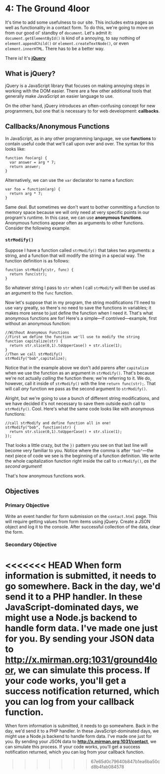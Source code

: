 # 4: The Ground 4loor
It's time to add some usefulness to our site. This includes extra pages as well as functionality in a contact form. To do this, we're going to move on from our good ol' standby of `document`. Let's admit it: `document.getElementById()` is kind of a annoying, to say nothing of `element.appendChild()` or `element.createTextNode()`, or even `element.innerHTML`. There has to be a better way.

There is! It's [**jQuery**](http://jquery.com)

## What is jQuery?
jQuery is a JavaScript library that focuses on making annoying steps in working with the DOM easier. There are a few other additional tools that generally make JavaScript an easier language to use.

On the other hand, jQuery introduces an often-confusing concept for new programmers, but one that is necessary to for web development: **callbacks**.

## Callbacks/Anonymous Functions
In JavaScript, as in any other programming language, we use **functions** to contain useful code that we'll call upon over and over. The syntax for this looks like:

    function foo(arg) {
      var answer = arg * 7;
      return answer;
    }
Alternatively, we can use the `var` declarator to name a function:

    var foo = function(arg) {
      return arg * 7;
    }

Same deal. But sometimes we don't want to bother committing a function to memory space because we will only need at very specific points in our program's runtime. In this case, we can use **anonymous functions**. Anonymous functions appear often as arguments to other functions. Consider the following example.

### `strModify()`
Suppose I have a function called `strModify()` that takes two arguments: a string, and a function that will modify the string in a special way. The function definition is as follows:

    function strModify(str, func) {
      return func(str);
    }

So whatever string I pass to `str` when I call `strModify` will then be used as an argument to the `func` function.

Now let's suppose that in my program, the string modifications I'll need to use vary greatly, so there's no need to save the functions in variables; it makes more sense to just define the function when I need it. That's what anonymous functions are for! Here's a simple—if contrived—example, first without an anonymous function:

    //Without Anonymous Functions
    //First we define the function we'll use to modify the string
    function capitalize(str) {
      return str.slice(0,1).toUpperCase() + str.slice(1);
    }
    //Then we call strModify()
    strModify("bob",capitalize);

Notice that in the example above we don't add parens after `capitalize` when we use the function as an argument in `strModify()`. That's because we're not actually *calling* the function there; we're referring to it. We do, however, call it inside of `strModify()` with the line `return func(str);`. That will call *any* function we pass as the second argument to `strModify()`.

Alright, but we're going to use a bunch of different string modifications, and we have decided it's not necessary to save them outside each call to `strModify()`. Cool. Here's what the same code looks like with anonymous functions:

    //call strModify and define function all in one!
    strModify("bob", function(str) {
      return str.slice(0,1).toUpperCase() + str.slice(1);
    });

That looks a little crazy, but the `})` pattern you see on that last line will become very familiar to you. Notice where the comma is after `"bob"`—the next piece of code we see is the beginning of a function definition. We write the whole capitalization function right inside the call to `strModify()`, *as the second argument*!

That's how anonymous functions work.

## Objectives

### Primary Objective
Write an event handler for form submission on the `contact.html` page. This will require getting values from form items using jQuery. Create a JSON object and log it to the console. After successful collection of the data, clear the form.

### Secondary Objective
<<<<<<< HEAD
When form information is submitted, it needs to go somewhere. Back in the day, we'd send it to a PHP handler. In these JavaScript-dominated days, we might use a Node.js backend to handle form data. I've made one just for you. By sending your JSON data to **http://x.mirman.org:1031/ground4loor**, we can simulate this process. If your code works, you'll get a success notification returned, which you can log from your callback function.
=======
When form information is submitted, it needs to go somewhere. Back in the day, we'd send it to a PHP handler. In these JavaScript-dominated days, we might use a Node.js backend to handle form data. I've made one just for you. By sending your JSON data to **http://x.mirman.org:1031/contact**, we can simulate this process. If your code works, you'll get a success notification returned, which you can log from your callback function.
>>>>>>> 67e65d0c79640b847b1ea6ba50cd8b4fab084578
